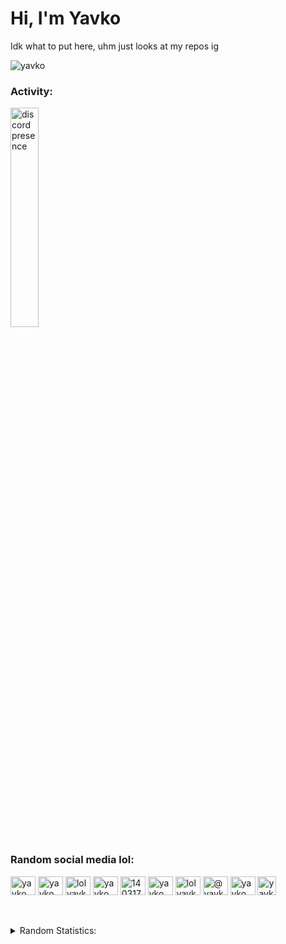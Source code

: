 <div>
<h1 align="left">Hi, I'm Yavko</h1>
  <p>Idk what to put here, uhm just looks at my repos ig</p>
  
<p align="left"> <img src="https://komarev.com/ghpvc/?username=yavko&label=Profile%20views&color=b992f5&style=flat" alt="yavko" /> </p>
  
<h3 align="left">Activity:</h3>  
<p align="left"><a href="https://discord.com/users/465960044094160908"><img alt="discord presence" src="https://lanyard-profile-readme.vercel.app/api/465960044094160908?bg=282a36&borderRadius=8px&idleMessage=Idle" width="30%" /></a></p>
  
<!--<p ><img src="https://spotifyreadmewidget.herokuapp.com/api/spotify/now?theme=dracula" width="40%" alt="spotify" /></p>-->

  
<h3 align="left">Random social media lol:</h3>
<p align="left">
<a href="https://codepen.io/yavko" target="blank"><img align="center" src="https://raw.githubusercontent.com/rahuldkjain/github-profile-readme-generator/master/src/images/icons/Social/codepen.svg" alt="yavko" height="30" width="40" /></a>
<a href="https://dev.to/yavko" target="blank"><img align="center" src="https://cdn.jsdelivr.net/npm/simple-icons@3.0.1/icons/dev-dot-to.svg" alt="yavko" height="30" width="40" /></a>
<a href="https://twitter.com/lolyavko" target="blank"><img align="center" src="https://raw.githubusercontent.com/rahuldkjain/github-profile-readme-generator/master/src/images/icons/Social/twitter.svg" alt="lolyavko" height="30" width="40" /></a>
<a href="https://linkedin.com/in/yavko" target="blank"><img align="center" src="https://raw.githubusercontent.com/rahuldkjain/github-profile-readme-generator/master/src/images/icons/Social/linked-in-alt.svg" alt="yavko" height="30" width="40" /></a>
<a href="https://stackoverflow.com/users/14031771" target="blank"><img align="center" src="https://raw.githubusercontent.com/rahuldkjain/github-profile-readme-generator/master/src/images/icons/Social/stack-overflow.svg" alt="14031771" height="30" width="40" /></a>
<a href="https://codesandbox.com/yavko" target="blank"><img align="center" src="https://cdn.jsdelivr.net/npm/simple-icons@3.0.1/icons/codesandbox.svg" alt="yavko" height="30" width="40" /></a>
<a href="https://instagram.com/lolyavko" target="blank"><img align="center" src="https://raw.githubusercontent.com/rahuldkjain/github-profile-readme-generator/master/src/images/icons/Social/instagram.svg" alt="lolyavko" height="30" width="40" /></a>
<a href="https://medium.com/@yavko" target="blank"><img align="center" src="https://raw.githubusercontent.com/rahuldkjain/github-profile-readme-generator/master/src/images/icons/Social/medium.svg" alt="@yavko" height="30" width="40" /></a>
<a href="https://www.leetcode.com/yavko" target="blank"><img align="center" src="https://raw.githubusercontent.com/rahuldkjain/github-profile-readme-generator/master/src/images/icons/Social/leet-code.svg" alt="yavko" height="30" width="40" /></a>
<a href="https://namemc.com/profile/Yavko.1" target="blank"><img align="center" src="https://i.imgur.com/AbNAjvJ.png" alt="yavko" height="30" width="30" /></a>
</p>


<br />


 <br />
<details>
<summary>Random Statistics:</summary>

<p align="left"> <a href="https://github.com/yavko"><img src="https://github-profile-trophy.vercel.app/?username=yavko&theme=dracula" alt="trophies" /></a> </p>

<p><br /><img align="center" src="https://github-readme-stats.vercel.app/api?username=yavko&show_icons=true&theme=dracula&locale=en" alt="stats" /></p>

<p><br /><img align="center" src="https://github-readme-streak-stats.herokuapp.com/?user=yavko&theme=dracula" alt="streak" /></p>

<p><br /><img align="center" src="https://github-readme-stats.vercel.app/api/top-langs?username=yavko&show_icons=true&locale=en&theme=dracula" alt="top langs" /></p>


</details>


</div>

